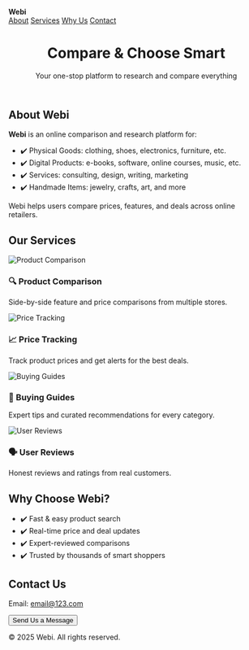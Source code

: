 <!DOCTYPE html>
<html lang="en">
<head>
<meta charset="UTF-8" />
<meta name="viewport" content="width=device-width, initial-scale=1.0" />
<title>Webi | Compare & Choose Smart</title>
<link href="https://fonts.googleapis.com/css2?family=Open+Sans&family=Poppins:wght@600&display=swap" rel="stylesheet" />
<style>
  :root {
    --primary-color: #004aad;
    --secondary-color: #ffffff;
    --accent-color: #0077ff;
    --text-color: #1a1a1a;
  }

  html {
    scroll-behavior: smooth;
  }

  body {
    margin: 0;
    font-family: 'Open Sans', sans-serif;
    background-color: #f4f6f8;
    color: var(--text-color);
  }

  header {
    background: linear-gradient(135deg, #004aad, #0066cc);
    color: var(--secondary-color);
    text-align: center;
    padding: 80px 20px;
    position: relative;
  }

  header::after {
    content: "";
    background: url('https://source.unsplash.com/1600x600/?technology,shopping') center/cover no-repeat;
    opacity: 0.2;
    top: 0;
    left: 0;
    right: 0;
    bottom: 0;
    position: absolute;
    z-index: 0;
  }

  header h1 {
    font-family: 'Poppins', sans-serif;
    font-size: 3em;
    margin: 0;
    position: relative;
    z-index: 1;
  }

  header p {
    font-size: 1.2em;
    margin-top: 10px;
    position: relative;
    z-index: 1;
  }

  nav {
    background: var(--secondary-color);
    padding: 15px 20px;
    display: flex;
    justify-content: space-between;
    align-items: center;
    box-shadow: 0 2px 10px rgba(0, 0, 0, 0.1);
    position: sticky;
    top: 0;
    z-index: 100;
  }

  nav a {
    color: var(--primary-color);
    text-decoration: none;
    margin: 0 10px;
    font-weight: 600;
  }

  nav a:hover {
    color: var(--accent-color);
  }

  section {
    padding: 60px 20px;
    max-width: 1200px;
    margin: auto;
  }

  h2 {
    color: var(--primary-color);
    font-family: 'Poppins', sans-serif;
    margin-bottom: 20px;
  }

  ul {
    padding-left: 20px;
  }

  .features {
    display: grid;
    grid-template-columns: repeat(auto-fit, minmax(250px, 1fr));
    gap: 20px;
  }

  .features div {
    background: var(--secondary-color);
    border-radius: 10px;
    padding: 20px;
    box-shadow: 0 5px 20px rgba(0, 0, 0, 0.05);
    transition: transform 0.3s;
  }

  .features div:hover {
    transform: translateY(-5px);
  }

  .features img {
    width: 100%;
    border-radius: 8px;
    margin-bottom: 15px;
  }

  footer {
    background-color: #1a1a1a;
    color: var(--secondary-color);
    text-align: center;
    padding: 20px;
  }

  .contact a {
    color: var(--accent-color);
    text-decoration: none;
  }

  .btn {
    background-color: var(--primary-color);
    color: var(--secondary-color);
    padding: 12px 25px;
    border: none;
    border-radius: 5px;
    font-weight: bold;
    cursor: pointer;
    transition: background-color 0.3s;
  }

  .btn:hover {
    background-color: #003a8c;
  }
</style>
</head>
<body>

<nav>
  <div><strong>Webi</strong></div>
  <div>
    <a href="#about">About</a>
    <a href="#services">Services</a>
    <a href="#benefits">Why Us</a>
    <a href="#contact">Contact</a>
  </div>
</nav>

<header>
  <h1>Compare & Choose Smart</h1>
  <p>Your one-stop platform to research and compare everything</p>
</header>

<main>
  <section id="about">
    <h2>About Webi</h2>
    <p><strong>Webi</strong> is an online comparison and research platform for:</p>
    <ul>
      <li>✔️ Physical Goods: clothing, shoes, electronics, furniture, etc.</li>
      <li>✔️ Digital Products: e-books, software, online courses, music, etc.</li>
      <li>✔️ Services: consulting, design, writing, marketing</li>
      <li>✔️ Handmade Items: jewelry, crafts, art, and more</li>
    </ul>
    <p>Webi helps users compare prices, features, and deals across online retailers.</p>
  </section>

  <section id="services">
    <h2>Our Services</h2>
    <div class="features">
      <div>
        <img src="https://source.unsplash.com/400x250/?comparison,shopping" alt="Product Comparison" />
        <h3>🔍 Product Comparison</h3>
        <p>Side-by-side feature and price comparisons from multiple stores.</p>
      </div>
      <div>
        <img src="https://source.unsplash.com/400x250/?analytics,price" alt="Price Tracking" />
        <h3>📈 Price Tracking</h3>
        <p>Track product prices and get alerts for the best deals.</p>
      </div>
      <div>
        <img src="https://source.unsplash.com/400x250/?guide,review" alt="Buying Guides" />
        <h3>🧠 Buying Guides</h3>
        <p>Expert tips and curated recommendations for every category.</p>
      </div>
      <div>
        <img src="https://source.unsplash.com/400x250/?feedback,review" alt="User Reviews" />
        <h3>🗣️ User Reviews</h3>
        <p>Honest reviews and ratings from real customers.</p>
      </div>
    </div>
  </section>

  <section id="benefits">
    <h2>Why Choose Webi?</h2>
    <ul>
      <li>✔️ Fast & easy product search</li>
      <li>✔️ Real-time price and deal updates</li>
      <li>✔️ Expert-reviewed comparisons</li>
      <li>✔️ Trusted by thousands of smart shoppers</li>
    </ul>
  </section>

  <section id="contact">
    <h2>Contact Us</h2>
    <p>Email: <a href="mailto:email@123.com">email@123.com</a></p>
    <p><button class="btn">Send Us a Message</button></p>
  </section>
</main>

<footer>
  &copy; 2025 Webi. All rights reserved.
</footer>

</body>
</html>
